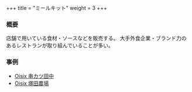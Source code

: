 +++
title = "ミールキット"
weight = 3
+++

### 概要

店舗で用いている食材・ソースなどを販売する。
大手外食企業・ブランド力のあるレストランが取り組んでいることが多い。

### 事例

- [Oisix 串カツ田中](https://www.oisix.com/shop.gift2--Wsc1-kushi-tanaka__html.htm)
- [Oisix 塚田農場](https://www.oisix.com/shop.gift2--Wsc1-tsukadanojo__html.htm)
